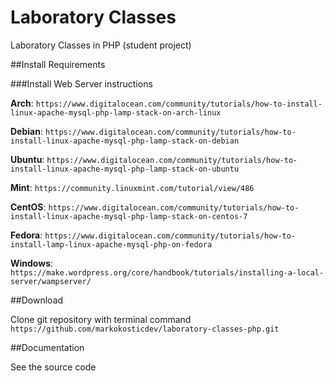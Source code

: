 # Laboratory Classes
Laboratory Classes in PHP (student project)

##Install Requirements

###Install Web Server instructions

**Arch**: `https://www.digitalocean.com/community/tutorials/how-to-install-linux-apache-mysql-php-lamp-stack-on-arch-linux`  

**Debian**: `https://www.digitalocean.com/community/tutorials/how-to-install-linux-apache-mysql-php-lamp-stack-on-debian`  

**Ubuntu**: `https://www.digitalocean.com/community/tutorials/how-to-install-linux-apache-mysql-php-lamp-stack-on-ubuntu`  

**Mint**: `https://community.linuxmint.com/tutorial/view/486`  

**CentOS**: `https://www.digitalocean.com/community/tutorials/how-to-install-linux-apache-mysql-php-lamp-stack-on-centos-7`  

**Fedora**: `https://www.digitalocean.com/community/tutorials/how-to-install-lamp-linux-apache-mysql-php-on-fedora`  

**Windows**: `https://make.wordpress.org/core/handbook/tutorials/installing-a-local-server/wampserver/`  

##Download

Clone git repository with terminal command
`https://github.com/markokosticdev/laboratory-classes-php.git`

##Documentation

See the source code 